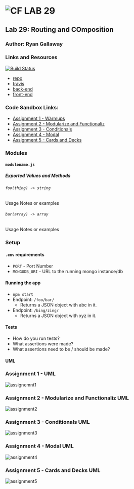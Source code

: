 ![CF](http://i.imgur.com/7v5ASc8.png) LAB 29
=================================================

## Lab 29: Routing and COmposition

### Author: Ryan Gallaway

### Links and Resources

[![Build Status](https://www.travis-ci.com/rkgallaway/29-routing-and-composition.svg?branch=master)](https://www.travis-ci.com/rkgallaway/29-routing-and-composition)

* [repo](https://github.com/rkgallaway/29-routing-and-composition)
* [travis](https://www.travis-ci.com/rkgallaway/29-routing-and-composition)
* [back-end](http://xyz.com)
* [front-end](http://xyz.com)
### Code Sandbox Links:
* [Assignment 1 - Warmups](https://codesandbox.io/s/50ym03y2p)
* [Assignment 2  - Modularize and Functionaliz](https://codesandbox.io/s/z6lnjzmx2x)
* [Assignment 3  - Conditionals]()
* [Assignment 4  - Modal]()
* [Assignment 5 - Cards and Decks]()

### Modules
#### `modulename.js`
##### Exported Values and Methods

###### `foo(thing) -> string`
Usage Notes or examples

###### `bar(array) -> array`
Usage Notes or examples

### Setup
#### `.env` requirements
* `PORT` - Port Number
* `MONGODB_URI` - URL to the running mongo instance/db

#### Running the app
* `npm start`
* Endpoint: `/foo/bar/`
  * Returns a JSON object with abc in it.
* Endpoint: `/bing/zing/`
  * Returns a JSON object with xyz in it.

#### Tests
* How do you run tests?
* What assertions were made?
* What assertions need to be / should be made?

#### UML
### Assignment 1 - UML
![assignemnt1]()
### Assignment 2  - Modularize and Functionaliz UML
![assignment2]()
### Assignment 3  - Conditionals UML
![assignment3]()
### Assignment 4  - Modal UML
![assignment4]()
### Assignment 5 - Cards and Decks UML
![assignment5]()

<!-- https://codesandbox.io/s/z6lnjzmx2x -->
